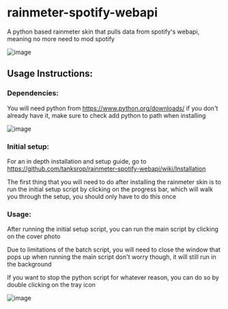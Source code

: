 # rainmeter-spotify-webapi
A python based rainmeter skin that pulls data from spotify's webapi, meaning no more need to mod spotify

![image](https://user-images.githubusercontent.com/76452125/135523089-e0d47f0f-6497-4b3b-8d43-6e6337d1e06f.png)


## Usage Instructions:

### Dependencies:
You will need python from https://www.python.org/downloads/ if you don't already have it, make sure to check add python to path when installing

![image](https://user-images.githubusercontent.com/76452125/135522859-19758048-7319-4f42-866e-1d0e4a7b9773.png)


### Initial setup:
For an in depth installation and setup guide, go to https://github.com/tanksrop/rainmeter-spotify-webapi/wiki/Installation

The first thing that you will need to do after installing the rainmeter skin is to run the initial setup script by clicking on the progress bar, which will walk you through the setup, you should only have to do this once

### Usage:

After running the initial setup script, you can run the main script by clicking on the cover photo

Due to limitations of the batch script, you will need to close the window that pops up when running the main script don't worry though, it will still run in the background

If you want to stop the python script for whatever reason, you can do so by double clicking on the tray icon



![image](https://user-images.githubusercontent.com/76452125/135521849-e46362be-6d6d-41ea-8fc9-390f7cf59561.png)




